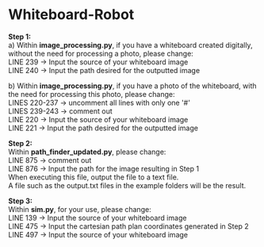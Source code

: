 # Whiteboard-Robot

**Step 1:**  
a) Within **image_processing.py**, if you have a whiteboard created digitally, without the need for processing a photo, please change:  
LINE 239 -> Input the source of your whiteboard image  
LINE 240 -> Input the path desired for the outputted image  

b) Within **image_processing.py**, if you have a photo of the whiteboard, with the need for processing this photo, please change:  
LINES 220-237 -> uncomment all lines with only one '#'  
LINES 239-243 -> comment out  
LINE 220 -> Input the source of your whiteboard image  
LINE 221 -> Input the path desired for the outputted image  



**Step 2:**  
Within **path_finder_updated.py**, please change:  
LINE 875 -> comment out  
LINE 876 -> Input the path for the image resulting in Step 1  
When executing this file, output the file to a text file.  
A file such as the output.txt files in the example folders will be the result.  



**Step 3:**  
Within **sim.py**, for your use, please change:   
LINE 139 -> Input the source of your whiteboard image  
LINE 475 -> Input the cartesian path plan coordinates generated in Step 2   
LINE 497 -> Input the source of your whiteboard image   
